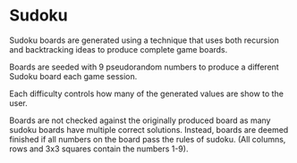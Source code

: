 # Sudoku

Sudoku boards are generated using a technique that uses both recursion and backtracking ideas to produce complete game boards.

Boards are seeded with 9 pseudorandom numbers to produce a different Sudoku board each game session.

Each difficulty controls how many of the generated values are show to the user.

Boards are not checked against the originally produced board as many sudoku boards have multiple correct solutions. Instead, boards are deemed finished if all numbers on the board pass the rules of sudoku. (All columns, rows and 3x3 squares contain the numbers 1-9).
